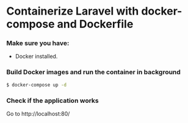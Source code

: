 # Containerize Laravel with docker-compose and Dockerfile

### Make sure you have:
 - Docker installed.

### Build Docker images and run the container in background
```bash
$ docker-compose up -d
```

### Check if the application works
Go to http://localhost:80/
